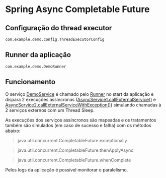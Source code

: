 # Spring Async Completable Future

## Configuração do thread executor
```
com.example.demo.config.ThreadExecutorConfig
```

## Runner da aplicação
```
com.example.demo.DemoRunner
```

## Funcionamento
O serviço [DemoService](src/main/java/com/example/demo/service/DemoService.java) é chamado pelo [Runner](src/main/java/com/example/demo/DemoRunner.java) no start da aplicação e dispara 2 execuções assíncronas ([AsyncService1.callExternalService()](src/main/java/com/example/demo/service/AsyncService1.java) e [AsyncService2.callExternalServiceWithException()](src/main/java/com/example/demo/service/AsyncService2.java)) simulando chamadas à 2 serviços externos com um Thread Sleep.

As execuções dos serviços assíncronos são mapeadas e os tratamentos também são simulados (em caso de sucesso e falha) com os métodos abaixo:
> java.util.concurrent.CompletableFuture.exceptionally

> java.util.concurrent.CompletableFuture.thenApplyAsync

> java.util.concurrent.CompletableFuture.whenComplete



Pelos logs da aplicação é possível monitorar o paralelismo.
